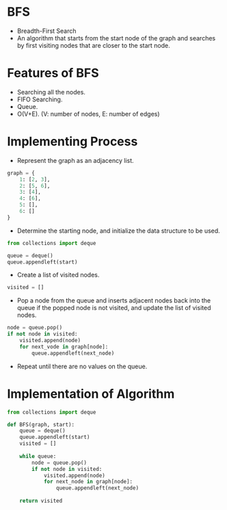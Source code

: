 # BFS
- Breadth-First Search
- An algorithm that starts from the start node of the graph and searches by first visiting nodes that are closer to the start node.

# Features of BFS
- Searching all the nodes.
- FIFO Searching.
- Queue.
- O(V+E). (V: number of nodes, E: number of edges)
 
# Implementing Process
- Represent the graph as an adjacency list.
```python
graph = {
    1: [2, 3],
    2: [5, 6],
    3: [4],
    4: [6],
    5: [],
    6: []
}
```
- Determine the starting node, and initialize the data structure to be used.
```python
from collections import deque

queue = deque()
queue.appendleft(start)
```
- Create a list of visited nodes.
```python
visited = []
```
- Pop a node from the queue and inserts adjacent nodes back into the queue if the popped node is not visited, and update the list of visited nodes.
```python
node = queue.pop()
if not node in visited:
    visited.append(node)
    for next_vode in graph[node]:
        queue.appendleft(next_node)
```
- Repeat until there are no values ​​on the queue.

# Implementation of Algorithm
```python
from collections import deque

def BFS(graph, start):
    queue = deque()
    queue.appendleft(start)
    visited = []
    
    while queue:
        node = queue.pop()
        if not node in visited:
            visited.append(node)
            for next_node in graph[node]:
                queue.appendleft(next_node)
    
    return visited
```
